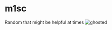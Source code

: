 # m1sc
Random that might be helpful at times
![ghosted](https://user-images.githubusercontent.com/74832816/196040873-cb01e9cd-286f-46ab-a505-822564a75d90.PNG)
